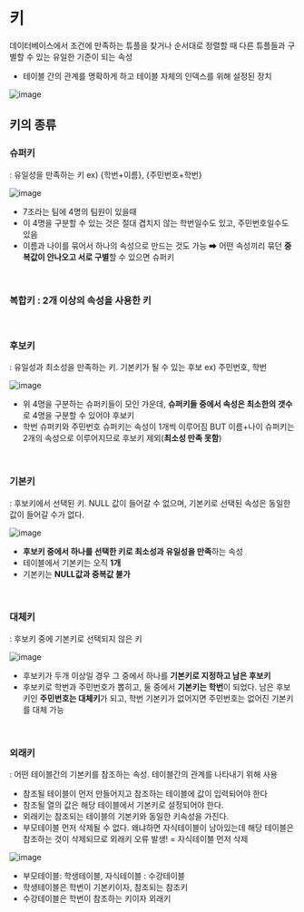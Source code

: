 # 키

데이터베이스에서 조건에 만족하는 튜플을 찾거나 순서대로 정렬할 때 다른 튜플들과 구별할 수 있는 유일한 기준이 되는 속성

- 테이블 간의 관계를 명확하게 하고 테이블 자체의 인덱스를 위해 설정된 장치

![image](https://github.com/zeunxx/Inflearn-Spring-RoadMap/assets/81572478/6527b0bf-d776-4ffb-a65e-16dc553d9d84)

## 키의 종류

### 슈퍼키 
: 유일성을 만족하는 키 ex) {학번+이름}, {주민번호+학번}


![image](https://github.com/zeunxx/Inflearn-Spring-RoadMap/assets/81572478/2648020a-f674-4ce5-88f9-7d8a3f593e8a)
- 7조라는 팀에 4명의 팀원이 있을때
- 이 4명을 구분할 수 있는 것은 절대 겹치지 않는 학번일수도 있고, 주민번호일수도 있음
- 이름과 나이를 묶어서 하나의 속성으로 만드는 것도 가능
➡ 어떤 속성끼리 묶던 **중복값이 안나오고 서로 구별**할 수 있으면 슈퍼키


<BR>

### 복합키 : 2개 이상의 속성을 사용한 키

<BR>


### 후보키 
: 유일성과 최소성을 만족하는 키. 기본키가 될 수 있는 후보 ex) 주민번호, 학번


![image](https://github.com/zeunxx/Inflearn-Spring-RoadMap/assets/81572478/6683dbcc-bffa-4184-920c-137028ba781f)
- 위 4명을 구분하는 슈퍼키들이 모인 가운데, **슈퍼키들 중에서 속성은 최소한의 갯수**로 4명을 구분할 수 있어야 후보키
- 학번 슈퍼키와 주민번호 슈퍼키는 속성이 1개씩 이루어짐 BUT 이름+나이 슈퍼키는 2개의 속성으로 이루어지므로 후보키 제외(**최소성 만족 못함**)


<BR>

### **기본키** 

: 후보키에서 선택된 키. NULL 값이 들어갈 수 없으며, 기본키로 선택된 속성은 동일한 값이 들어갈 수가 없다.

![image](https://github.com/zeunxx/Inflearn-Spring-RoadMap/assets/81572478/88ee471f-551a-4915-bb84-81cc5377fcc9)
- **후보키 중에서 하나를 선택한 키로 최소성과 유일성을 만족**하는 속성
- 테이블에서 기본키는 오직 **1개**
- 기본키는 **NULL값과 중복값 불가** 

<BR>

### 대체키 
: 후보키 중에 기본키로 선택되지 않은 키

![image](https://github.com/zeunxx/Inflearn-Spring-RoadMap/assets/81572478/dbd03812-afec-420a-ada1-390485d9db9f)
- 후보키가 두개 이상일 경우 그 중에서 하나를 **기본키로 지정하고 남은 후보키**
- 후보키로 학번과 주민번호가 뽑히고, 둘 중에서 **기본키는 학번**이 되었다. 남은 후보키인 **주민번호는 대체키**가 되고, 학번 기본키가 없어지면 주민번호는 없어진 기본키를 대체 가능


<BR>

### **외래키** 
: 어떤 테이블간의 기본키를 참조하는 속성. 테이블간의 관계를 나타내기 위해 사용

- 참조될 테이블이 먼저 만들어지고 참조하는 테이블에 값이 입력되어야 한다
- 참조될 열의 값은 해당 테이블에서 기본키로 설정되어야 한다.
- 외래키는 참조되는 테이블의 기본키와 동일한 키속성을 가진다.
- 부모테이블 먼저 삭제될 수 없다. 왜냐하면 자식테이블이 남아있는데 해당 테이블은 참조하는 것이 삭제되므로 외래키 오류 발생! = 자식테이블 먼저 삭제

![image](https://github.com/zeunxx/Inflearn-Spring-RoadMap/assets/81572478/31ff8562-9d0e-4495-a78b-e064ad4f047c)
- 부모테이블: 학생테이블, 자식테이블 : 수강테이블
- 학생테이블은 학번이 기본키이자, 참조되는 참조키
- 수강테이블은 학번이 참조하는 키이자 외래키